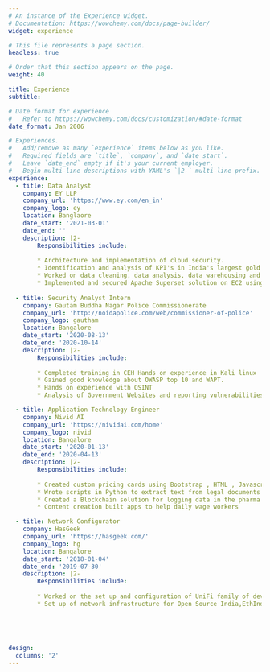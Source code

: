 ```yaml
---
# An instance of the Experience widget.
# Documentation: https://wowchemy.com/docs/page-builder/
widget: experience

# This file represents a page section.
headless: true

# Order that this section appears on the page.
weight: 40

title: Experience
subtitle:

# Date format for experience
#   Refer to https://wowchemy.com/docs/customization/#date-format
date_format: Jan 2006

# Experiences.
#   Add/remove as many `experience` items below as you like.
#   Required fields are `title`, `company`, and `date_start`.
#   Leave `date_end` empty if it's your current employer.
#   Begin multi-line descriptions with YAML's `|2-` multi-line prefix.
experience:
  - title: Data Analyst
    company: EY LLP
    company_url: 'https://www.ey.com/en_in'
    company_logo: ey
    location: Banglaore
    date_start: '2021-03-01'
    date_end: ''
    description: |2-
        Responsibilities include:
        
        * Architecture and implementation of cloud security.
        * Identification and analysis of KPI's in India's largest gold loan business.
        * Worked on data cleaning, data analysis, data warehousing and data modeling.
        * Implemented and secured Apache Superset solution on EC2 using Docker.
        
  - title: Security Analyst Intern
    company: Gautam Buddha Nagar Police Commissionerate
    company_url: 'http://noidapolice.com/web/commissioner-of-police'
    company_logo: gautham
    location: Bangalore
    date_start: '2020-08-13'
    date_end: '2020-10-14'  
    description: |2-
        Responsibilities include:
        
        * Completed training in CEH Hands on experience in Kali linux
        * Gained good knowledge about OWASP top 10 and WAPT.
        * Hands on experience with OSINT
        * Analysis of Government Websites and reporting vulnerabilities

  - title: Application Technology Engineer
    company: Nivid AI
    company_url: 'https://nividai.com/home'
    company_logo: nivid
    location: Bangalore
    date_start: '2020-01-13'
    date_end: '2020-04-13'  
    description: |2-
        Responsibilities include:
        
        * Created custom pricing cards using Bootstrap , HTML , Javascript
        * Wrote scripts in Python to extract text from legal documents
        * Created a Blockchain solution for logging data in the pharma industry. 
        * Content creation built apps to help daily wage workers

  - title: Network Configurator
    company: HasGeek
    company_url: 'https://hasgeek.com/'
    company_logo: hg
    location: Bangalore
    date_start: '2018-01-04'
    date_end: '2019-07-30'  
    description: |2-
        Responsibilities include:
        
        * Worked on the set up and configuration of UniFi family of devices
        * Set up of network infrastructure for Open Source India,EthIndia,Fifth Elephant
  
   

 
     
design:
  columns: '2'
---
```


